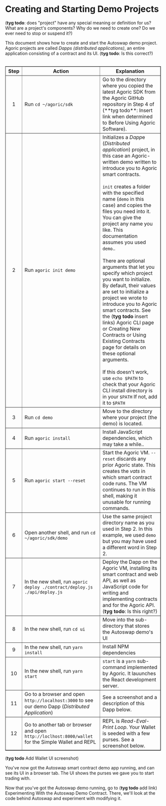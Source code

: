 <h1>Creating and Starting Demo Projects</h1>

(**tyg todo**: does "project" have any special meaning or definition for us?
What are a project's components? Why do we need to create one? Do we
ever need to stop or suspend it?)

This document shows how to create and start the Autoswap demo
project. Agoric projects are called <i>Dapps (distributed
applications)</i>, an entire application consisting of a contract and
its UI. (**tyg todo**: Is this correct?) 
<br><br>
<table border="1">
  <tbody>
  <tr>
  <th><b>Step</b></th>
  <th><b>Action</b></th>
  <th><b>Explanation</b></th>
  </th>
  <tr>
    <td><center>1</center></td>
    <td>Run <code>cd ~/agoric/sdk</code></td>
    <td>Go to the directory where you copied the latest Agoric SDK
  from the Agoric GitHub repository in Step 4 of (**tyg todo**: Insert link
      when determined to Before Using Agoric Software).</td>
  </tr>
  <tr>
    <td><center>2</center></td>
    <td>Run <code>agoric init demo</code>
    <td>Initializes a <i>Dapp</i>e (<i>Distributed application</i>)
	project, in this case an Agoric-written demo written to introduce
	you to Agoric smart contracts.
	<br><br>
    <code>init</code> creates a folder with the specified name
    (<code>demo</code> in this case) and copies the files you need
    into it. You can give the project any name you like. This
    documentation assumes you used <code>demo</code>.. 
    <br><br>
    There are optional arguments that let you specify which project
    you want to initialize. By default, their values are set to
    initialize a project we wrote to introduce you to Agoric smart
    contracts. See the (<b>tyg todo</b> insert links) Agoric CLI page
    or Creating New Contracts or Using Existing Contracts page for
    details on these optional arguments.
  <br><br>If this 
  doesn't work, use <code>echo $PATH</code> to check that your Agoric
      CLI install directory is in your <code>$PATH</code> If not, add
      it to <code>$PATH</code></td>
  </tr>
  <tr>
    <td><center>3</center></td>
    <td>Run <code>cd demo</code></td>
    <td>Move to the directory where your project (the demo) is
  located.</td> 
  </tr>
  <tr>
    <td><center>4</center></td>
    <td>Run <code>agoric install</code></td>
    <td>Install JavaScript dependencies, which may take a while..</td>
  </tr>
  <tr>
    <td><center>5</center></td>
    <td>Run <code>agoric start --reset</code></td>
    <td>Start the Agoric VM. <code>--reset</code> discards any prior Agoric
  state. This creates the <i>vats</i> in which smart contract code runs.
  The VM continues to run in this shell, making it unusable for
  running commands.</td>
  </tr>
  <tr>
    <td><center>6</center></td>
    <td>Open another shell, and run <code>cd ~/agoric/sdk/demo</code></td>
    <td>Use the same project directory name as you used in Step 2. In
      this example, we used <code>demo</code> but you may have used a
      different word in Step 2.</td>
  </tr>
  <tr>
    <td><center>7</center></td>
    <td>In the new shell, run <code>agoric deploy ./contract/deploy.js ./api/deploy.js</code></td>
    <td>Deploy the Dapp on the Agoric VM, installing its smart
  contract and web API, as well as JavaScript code for writing and implementing
      contracts and for the Agoric API. (<b>tyg todo</b>: Is this right?)</td>
  </tr>
  <tr>
    <td><center>8</center></td>
    <td>In the new shell, run <code>cd ui</code></td>
    <td>Move into the sub-directory that stores the Autoswap demo's UI</td></td>
  </tr>
  <tr>
    <td><center>9</center></td>
    <td>In the new shell, run <code>yarn install</code></td>
    <td>Install NPM dependencies</td>
  </tr>
  <tr>
    <td><center>10</center></td>
    <td>In the new shell, run <code>yarn start</code></td>
    <td><code>start</code> is a <code>yarn</code> sub-command
  implemented by Agoric. It lauunches the React development server.</td>
  </tr>
  <tr>
    <td><center>11</center></td>
    <td>Go to a browser and open <code>http://localhost:3000</code> to
  see our demo Dapp (<i>Distributed Application</i>)</td>
    <td>See a screenshot and a description of this Dapp below.</td>
  </tr>
  <tr>
    <td><center>12</center></td>
    <td>Go to another tab or browser and open
  <code>http://loclhost:8000/wallet</code> for the Simple Wallet and REPL</td>
    <td>REPL is <i>Read-Eval-Print Loop</i>. Your Wallet is seeded
  with a few purses. See a screenshot below.</td>
  </tr>
</tbody>
</table>

(**tyg todo** Add Wallet UI screenshot)

You've now got the Autoswap smart contract demo app running, and can
see its UI in a browser tab. The UI shows the purses we gave you to
start trading with.

Now that you've got the Autoswap demo running, go to (**tyg todo** add
link) Experimenting With the Autoswap Demo Contract.  There, we'll
look at the code behind Autoswap and experiment with modifying it.
